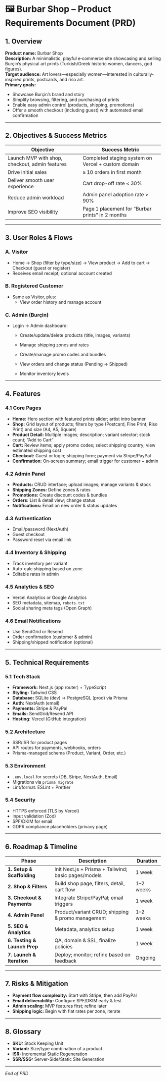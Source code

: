 # 🖼️ Burbar Shop – Product Requirements Document (PRD)

## 1. Overview

**Product name:** Burbar Shop  
**Description:** A minimalistic, playful e‑commerce site showcasing and selling Burçin’s physical art prints (Turkish/Greek historic women, dancers, god figures).  
**Target audience:** Art lovers—especially women—interested in culturally-inspired prints, postcards, and riso art.  
**Primary goals:**
- Showcase Burçin’s brand and story  
- Simplify browsing, filtering, and purchasing of prints  
- Enable easy admin control (products, shipping, promotions)  
- Offer a smooth checkout (including guest) with automated email confirmation  

---

## 2. Objectives & Success Metrics

| Objective                                            | Success Metric                                 |
| -----------------------------------------------------| ---------------------------------------------- |
| Launch MVP with shop, checkout, admin features       | Completed staging system on Vercel + custom domain |
| Drive initial sales                                  | ≥ 10 orders in first month                     |
| Deliver smooth user experience                       | Cart drop-off rate < 30%                       |
| Reduce admin workload                                | Admin panel adoption rate > 90%                |
| Improve SEO visibility                               | Page 1 placement for “Burbar prints” in 2 months |

---

## 3. User Roles & Flows

### A. Visitor
- Home → Shop (filter by type/size) → View product → Add to cart → Checkout (guest or register)  
- Receives email receipt; optional account created  

### B. Registered Customer
- Same as Visitor, plus:
  - View order history and manage account  

### C. Admin (Burçin)
- Login → Admin dashboard:
  - Create/update/delete products (title, images, variants)  
  - Manage shipping zones and rates  
  - Create/manage promo codes and bundles  
  
  - View orders and change status (Pending → Shipped)  
  - Monitor inventory levels  

---

## 4. Features

### 4.1 Core Pages
- **Home:** Hero section with featured prints slider; artist intro banner  
- **Shop:** Grid layout of products; filters by type (Postcard, Fine Print, Riso Print) and size (A4, A5, Square)  
- **Product Detail:** Multiple images; description; variant selector; stock count; “Add to Cart”  
- **Cart:** Review items; apply promo codes; select shipping country; view estimated shipping cost  
- **Checkout:** Guest or login; shipping form; payment via Stripe/PayPal  
- **Confirmation:** On-screen summary; email trigger for customer + admin  

### 4.2 Admin Panel
- **Products:** CRUD interface; upload images; manage variants & stock  
- **Shipping Zones:** Define zones & rates  
- **Promotions:** Create discount codes & bundles  
- **Orders:** List & detail view; change status  
- **Notifications:** Email on new order & status updates  

### 4.3 Authentication
- Email/password (NextAuth)  
- Guest checkout  
- Password reset via email link  

### 4.4 Inventory & Shipping
- Track inventory per variant  
- Auto-calc shipping based on zone  
- Editable rates in admin  

### 4.5 Analytics & SEO
- Vercel Analytics or Google Analytics  
- SEO metadata, sitemap, `robots.txt`  
- Social sharing meta tags (Open Graph)  

### 4.6 Email Notifications
- Use SendGrid or Resend  
- Order confirmation (customer & admin)  
- Shipping/shipped notification (optional)  

---

## 5. Technical Requirements

### 5.1 Tech Stack
- **Framework:** Next.js (app router) + TypeScript  
- **Styling:** Tailwind CSS  
- **Database:** SQLite (dev) → PostgreSQL (prod) via Prisma  
- **Auth:** NextAuth (email)  
- **Payments:** Stripe & PayPal  
- **Emails:** SendGrid/Resend API  
- **Hosting:** Vercel (GitHub integration)  

### 5.2 Architecture
- SSR/ISR for product pages  
- API routes for payments, webhooks, orders  
- Prisma-managed schema (Product, Variant, Order, etc.)  

### 5.3 Environment
- `.env.local` for secrets (DB, Stripe, NextAuth, Email)  
- Migrations via `prisma migrate`  
- Lint/format: ESLint + Prettier  

### 5.4 Security
- HTTPS enforced (TLS by Vercel)  
- Input validation (Zod)  
- SPF/DKIM for email  
- GDPR compliance placeholders (privacy page)  

---

## 6. Roadmap & Timeline

| Phase                              | Description                                          | Duration     |
| ---------------------------------- | ---------------------------------------------------- | ------------ |
| **1. Setup & Scaffolding**         | Init Next.js + Prisma + Tailwind; basic pages/models | 1 week       |
| **2. Shop & Filters**              | Build shop page, filters, detail, cart flow          | 1–2 weeks    |
| **3. Checkout & Payments**         | Integrate Stripe/PayPal; email triggers              | 1 week       |
| **4. Admin Panel**                 | Product/variant CRUD; shipping & promo management    | 1–2 weeks    |
| **5. SEO & Analytics**             | Metadata, analytics setup                            | 1 week       |
| **6. Testing & Launch Prep**       | QA, domain & SSL, finalize policies                  | 1 week       |
| **7. Launch & Iteration**          | Deploy; monitor; refine based on feedback            | Ongoing      |

---

## 7. Risks & Mitigation
- **Payment flow complexity:** Start with Stripe, then add PayPal  
- **Email deliverability:** Configure SPF/DKIM early & test  
- **Admin scaling:** MVP features first; refine later  
- **Shipping logic:** Begin with flat rates per zone, iterate  

---

## 8. Glossary
- **SKU:** Stock Keeping Unit  
- **Variant:** Size/type combination of a product  
- **ISR:** Incremental Static Regeneration  
- **SSR/SSG:** Server-Side/Static Site Generation  

---

*End of PRD*

